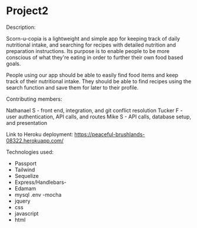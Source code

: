 # Project2

Description:

Scorn-u-copia is a lightweight and simple app for keeping track of daily nutritional intake, and searching for recipes with detailed nutrition and preparation instructions.  Its purpose is to enable people to be more conscious of what they're eating in order to further their own food based goals.

People using our app should be able to easily find food items and keep track of their nutritional intake. They should be able to find recipes using the search function and save them for later to their profile.

Contributing members:

Nathanael S - front end, integration, and git conflict resolution
Tucker F - user authentication, API calls, and routes
Mike S - API calls, database setup, and presentation

Link to Heroku deployment: https://peaceful-brushlands-08322.herokuapp.com/


Technologies used:

- Passport
- Tailwind
- Sequelize
- Express/Handlebars-
- Edamam
- mysql
 .env
-mocha
- jquery
- css
- javascript
- html

